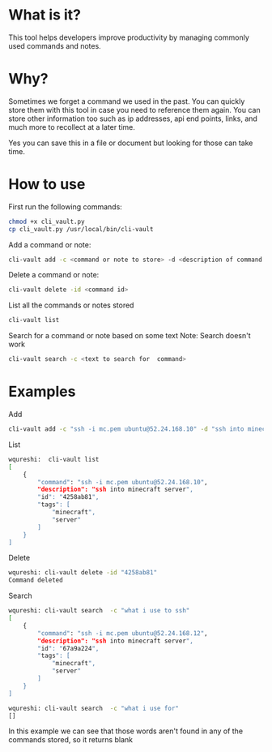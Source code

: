 # What is it?

This tool helps developers improve productivity by managing commonly used commands and notes. 

# Why?

Sometimes we forget a command we used in the past. You can quickly store them with this tool in case you need to reference them again. You can store other information 
too such as ip addresses, api end points, links, and much more to recollect at a later time. 

Yes you can save this in a file or document but looking for those can take time. 

# How to use
First run the following commands:
```sh
chmod +x cli_vault.py
cp cli_vault.py /usr/local/bin/cli-vault
```

Add a command or note:

```sh
cli-vault add -c <command or note to store> -d <description of command or note, what, why, when etc> -t <tags such as "maintenance, release">
```

Delete a command or note:

```sh
cli-vault delete -id <command id>
```

List all the commands or notes stored
```sh
cli-vault list
```

Search for a command or note based on some text
Note: Search doesn't work
```sh
cli-vault search -c <text to search for  command>
```

# Examples

Add

```sh
cli-vault add -c "ssh -i mc.pem ubuntu@52.24.168.10" -d "ssh into minecraft server" -t "minecraft,server"
```

List

```sh
wqureshi:  cli-vault list
[
    {
        "command": "ssh -i mc.pem ubuntu@52.24.168.10",
        "description": "ssh into minecraft server",
        "id": "4258ab81",
        "tags": [
            "minecraft",
            "server"
        ]
    }
]
```

Delete

```sh
wqureshi: cli-vault delete -id "4258ab81" 
Command deleted
```

Search

```sh
wqureshi: cli-vault search  -c "what i use to ssh"
[
    {
        "command": "ssh -i mc.pem ubuntu@52.24.168.12",
        "description": "ssh into minecraft server",
        "id": "67a9a224",
        "tags": [
            "minecraft",
            "server"
        ]
    }
]
```

```sh
wqureshi: cli-vault search  -c "what i use for"
[]
```
In this example we can see that those words aren't found in any of the commands stored, so it returns blank